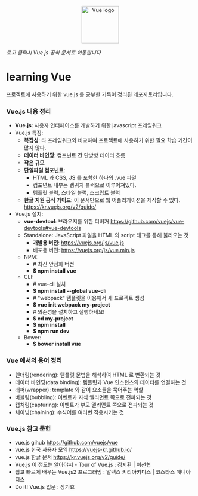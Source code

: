 <p align="center"><a href="https://vuejs.org" target="_blank"><img width="100" src="https://vuejs.org/images/logo.png" alt="Vue logo"></a></p>

_로고 클릭시 Vue js 공식 문서로 이동합니다_

# learning Vue

프로젝트에 사용하기 위한 vue.js 를 공부한 기록이 정리된 레포지토리입니다.

### Vue.js 내용 정리

* **Vue.js**: 사용자 인터페이스를 개발하기 위한 javascript 프레임워크
* Vue.js 특징:
  * **복잡성**: 타 프레임워크와 비교하여 프로젝트에 사용하기 위한 필요 학습 기간이 많지 않다.
  * **데이터 바인딩**: 컴포넌트 간 단방향 데이터 흐름
  * **작은 규모**
  * **단일파일 컴포넌트**:
    * HTML 과 CSS, JS 를 포함한 하나의 .vue 파일
    * 컴포넌트 내부는 랭귀지 블럭으로 이루어져있다.
    * 템플릿 블럭, 스타일 블럭, 스크립트 블럭
  * **한글 지원 공식 가이드**: 이 문서만으로 웹 어플리케이션을 제작할 수 있다. <https://kr.vuejs.org/v2/guide/>
* Vue.js 설치:
  * **vue-devtool**: 브라우저를 위한 디버거 <https://github.com/vuejs/vue-devtools#vue-devtools>
  * Standalone: JavaScript 파일을 HTML 의 script 태그를 통해 불러오는 것
    * **개발용 버전**: <https://vuejs.org/js/vue.js>
    * 배포용 버전: <https://vuejs.org/js/vue.min.js>
  * NPM:
    * \# 최신 안정화 버전
    * **$ npm install vue**
  * CLI:
    * \# vue-cli 설치
    * **$ npm install --global vue-cli**
    * \# "webpack" 템플릿을 이용해서 새 프로젝트 생성
    * **$ vue init webpack my-project**
    * \# 의존성을 설치하고 실행하세요!
    * **$ cd my-project**
    * **$ npm install**
    * **$ npm run dev**
  * Bower:
    * **$ bower install vue**

### Vue 에서의 용어 정리

* 렌더링(rendering): 템플릿 문법을 해석하여 HTML 로 변환되는 것
* 데이터 바인딩(data binding): 템플릿과 Vue 인스턴스의 데이터를 연결하는 것
* 래퍼(wrapper): template 와 같이 요소들을 묶어주는 역할
* 버블링(bubbling): 이벤트가 자식 엘리먼트 쪽으로 전파되는 것
* 캡처링(capturing): 이벤트가 부모 엘리먼트 쪽으로 전파되는 것
* 체이닝(chaining): 수식어를 여러번 적용시키는 것

### Vue.js 참고 문헌

* vue.js gihub <https://github.com/vuejs/vue>
* vue.js 한국 사용자 모임 <https://vuejs-kr.github.io/>
* vue.js 한글 문서 <https://kr.vuejs.org/v2/guide/>
* Vue.js 이 정도는 알아야지 - Tour of Vue.js : 김지환 | 이선협
* 쉽고 빠르게 배우는 Vue.js2 프로그래밍 : 알렉스 키리아키디스 | 코스타스 매니아티스
* Do it! Vue.js 입문 : 장기효
